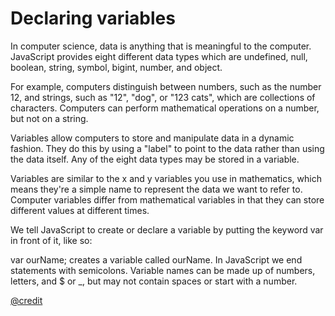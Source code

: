 # Declaring variables 

In computer science, data is anything that is meaningful to the computer.
JavaScript provides eight different data types which are undefined, null, 
boolean, string, symbol, bigint, number, and object.

For example, computers distinguish between numbers, such as the number 12,
and strings, such as "12", "dog", or "123 cats", which are collections of characters.
Computers can perform mathematical operations on a number, but not on a string.

Variables allow computers to store and manipulate data in a dynamic fashion. 
They do this by using a "label" to point to the data rather than using the data itself.
 Any of the eight data types may be stored in a variable.

Variables are similar to the x and y variables you use in mathematics, which means they're a 
simple name to represent the data we want to refer to. Computer variables differ from mathematical 
variables in that they can store different values at different times.

We tell JavaScript to create or declare a variable by putting the keyword var in front of it, like so:

var ourName; creates a variable called ourName.
In JavaScript we end statements with semicolons.
Variable names can be made up of numbers, letters, and $ or _, but may not contain spaces or start with a number.

[@credit](https://www.freecodecamp.org)
